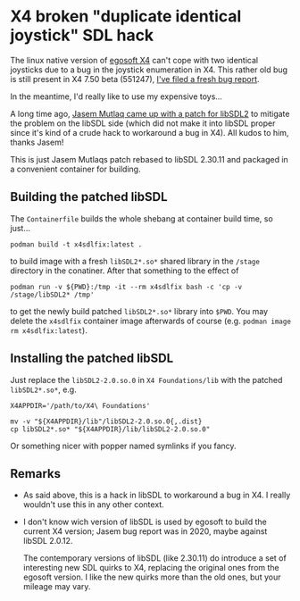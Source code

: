 # X4 broken "duplicate identical joystick" SDL hack

The linux native version of [egosoft X4](https://www.egosoft.com/games/x4/info_en.php) can't cope with two identical joysticks due to a bug in the joystick enumeration in X4.  This rather old bug is still present in X4 7.50 beta (551247), [I've filed a fresh bug report](https://forum.egosoft.com/viewtopic.php?t=469177).

In the meantime, I'd really like to use my expensive toys... 

A long time ago, [Jasem Mutlaq came up with a patch for libSDL2](https://github.com/libsdl-org/SDL/issues/3686) to mitigate the problem on the libSDL side (which did not make it into libSDL proper since it's kind of a crude hack to workaround a bug in X4).  All kudos to him, thanks Jasem!

This is just Jasem Mutlaqs patch rebased to libSDL 2.30.11 and packaged in a convenient container for building.

## Building the patched libSDL

The `Containerfile` builds the whole shebang at container build time, so just...

    podman build -t x4sdlfix:latest .

to build image with a fresh `libSDL2*.so*` shared library in the `/stage` directory in the conatiner.  After that something to the effect of

    podman run -v ${PWD}:/tmp -it --rm x4sdlfix bash -c 'cp -v /stage/libSDL2* /tmp'

to get the newly build patched `libSDL2*.so*` library into `$PWD`.  You may delete the `x4sdlfix` container image afterwards of course (e.g. `podman image rm x4sdlfix:latest`).


## Installing the patched libSDL

Just replace the `libSDL2-2.0.so.0` in `X4 Foundations/lib` with the patched `libSDL2*.so*`, e.g.

    X4APPDIR='/path/to/X4\ Foundations'

    mv -v "${X4APPDIR}/lib"/libSDL2-2.0.so.0{,.dist}
    cp libSDL2*.so* "${X4APPDIR}/lib/libSDL2-2.0.so.0"

Or something nicer with popper named symlinks if you fancy.

## Remarks

 * As said above, this is a hack in libSDL to workaround a bug in X4.  I really wouldn't use this in any other context.

 * I don't know wich version of libSDL is used by egosoft to build the current X4 version; Jasem bug report was in 2020, maybe against libSDL 2.0.12.

   The contemporary versions of libSDL (like 2.30.11) do introduce a set of interesting new SDL quirks to X4, replacing the original ones from the egosoft version.  I like the new quirks more than the old ones, but your mileage may vary.

